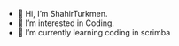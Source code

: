 - 👋 Hi, I’m ShahirTurkmen.
- 👀 I’m interested in Coding.
- 🌱 I’m currently learning coding in scrimba


<!---
ShahirTurkmen/ShahirTurkmen is a ✨ special ✨ repository because its `README.md` (this file) appears on your GitHub profile.
You can click the Preview link to take a look at your changes.
--->
